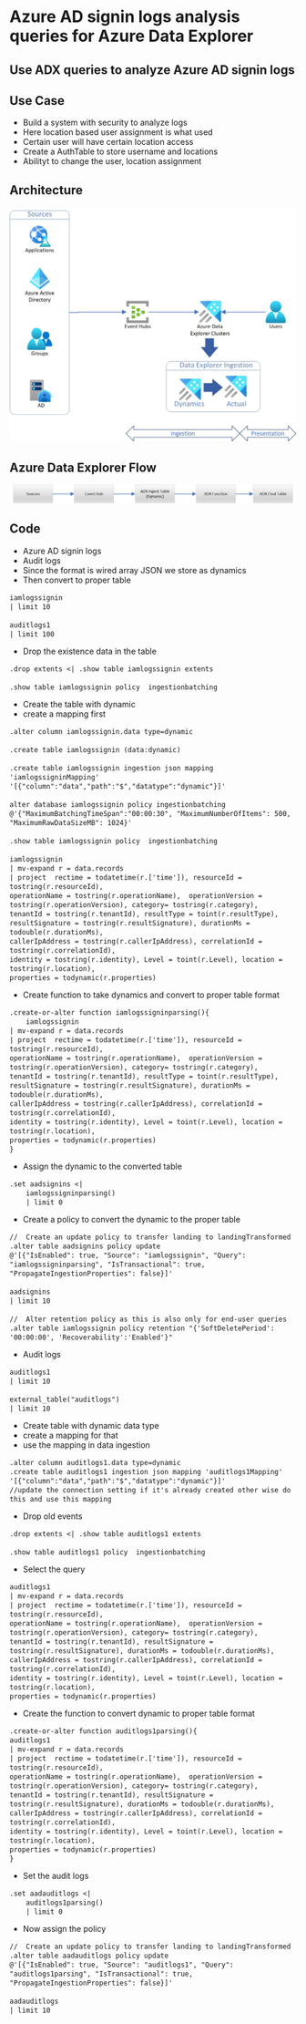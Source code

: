 # Azure AD signin logs analysis queries for Azure Data Explorer

## Use ADX queries to analyze Azure AD signin logs

## Use Case

- Build a system with security to analyze logs
- Here location based user assignment is what used
- Certain user will have certain location access
- Create a AuthTable to store username and locations
- Abilityt to change the user, location assignment

## Architecture

![Architecture](https://github.com/balakreshnan/Samples2022/blob/main/AzureDataExplorer/images/ADXArch.jpg "Architecture")

## Azure Data Explorer Flow

![Architecture](https://github.com/balakreshnan/Samples2022/blob/main/AzureDataExplorer/images/ADXArchprocess.jpg "Architecture")

## Code

- Azure AD signin logs
- Audit logs
- Since the format is wired array JSON we store as dynamics
- Then convert to proper table

```
iamlogssignin
| limit 10

auditlogs1
| limit 100
```

- Drop the existence data in the table

```
.drop extents <| .show table iamlogssignin extents 

.show table iamlogssignin policy  ingestionbatching 
```

- Create the table with dynamic
- create a mapping first

```
.alter column iamlogssignin.data type=dynamic

.create table iamlogssignin (data:dynamic)

.create table iamlogssignin ingestion json mapping 'iamlogssigninMapping' '[{"column":"data","path":"$","datatype":"dynamic"}]'

alter database iamlogssignin policy ingestionbatching @'{"MaximumBatchingTimeSpan":"00:00:30", "MaximumNumberOfItems": 500, "MaximumRawDataSizeMB": 1024}'

.show table iamlogssignin policy  ingestionbatching

iamlogssignin
| mv-expand r = data.records
| project  rectime = todatetime(r.['time']), resourceId = tostring(r.resourceId), 
operationName = tostring(r.operationName),  operationVersion = tostring(r.operationVersion), category= tostring(r.category), 
tenantId = tostring(r.tenantId), resultType = toint(r.resultType), resultSignature = tostring(r.resultSignature), durationMs = todouble(r.durationMs), 
callerIpAddress = tostring(r.callerIpAddress), correlationId = tostring(r.correlationId), 
identity = tostring(r.identity), Level = toint(r.Level), location = tostring(r.location),
properties = todynamic(r.properties)
```

- Create function to take dynamics and convert to proper table format

```
.create-or-alter function iamlogssigninparsing(){
    iamlogssignin
| mv-expand r = data.records
| project  rectime = todatetime(r.['time']), resourceId = tostring(r.resourceId), 
operationName = tostring(r.operationName),  operationVersion = tostring(r.operationVersion), category= tostring(r.category), 
tenantId = tostring(r.tenantId), resultType = toint(r.resultType), resultSignature = tostring(r.resultSignature), durationMs = todouble(r.durationMs), 
callerIpAddress = tostring(r.callerIpAddress), correlationId = tostring(r.correlationId), 
identity = tostring(r.identity), Level = toint(r.Level), location = tostring(r.location),
properties = todynamic(r.properties)
}
```

- Assign the dynamic to the converted table

```
.set aadsignins <|
    iamlogssigninparsing()
    | limit 0
```

- Create a policy to convert the dynamic to the proper table

```
//  Create an update policy to transfer landing to landingTransformed
.alter table aadsignins policy update
@'[{"IsEnabled": true, "Source": "iamlogssignin", "Query": "iamlogssigninparsing", "IsTransactional": true, "PropagateIngestionProperties": false}]'

aadsignins
| limit 10

//  Alter retention policy as this is also only for end-user queries
.alter table iamlogssignin policy retention "{'SoftDeletePeriod': '00:00:00', 'Recoverability':'Enabled'}"
```

- Audit logs

```
auditlogs1
| limit 10

external_table("auditlogs")
| limit 10
```

- Create table with dynamic data type
- create a mapping for that
- use the mapping in data ingestion

```
.alter column auditlogs1.data type=dynamic
.create table auditlogs1 ingestion json mapping 'auditlogs1Mapping' '[{"column":"data","path":"$","datatype":"dynamic"}]'
//update the connection setting if it's already created other wise do this and use this mapping
```

- Drop old events

```
.drop extents <| .show table auditlogs1 extents 

.show table auditlogs1 policy  ingestionbatching 
```

- Select the query

```
auditlogs1
| mv-expand r = data.records
| project  rectime = todatetime(r.['time']), resourceId = tostring(r.resourceId), 
operationName = tostring(r.operationName),  operationVersion = tostring(r.operationVersion), category= tostring(r.category), 
tenantId = tostring(r.tenantId), resultSignature = tostring(r.resultSignature), durationMs = todouble(r.durationMs), 
callerIpAddress = tostring(r.callerIpAddress), correlationId = tostring(r.correlationId), 
identity = tostring(r.identity), Level = toint(r.Level), location = tostring(r.location),
properties = todynamic(r.properties)
```

- Create the function to convert dynamic to proper table format

```
.create-or-alter function auditlogs1parsing(){
auditlogs1
| mv-expand r = data.records
| project  rectime = todatetime(r.['time']), resourceId = tostring(r.resourceId), 
operationName = tostring(r.operationName),  operationVersion = tostring(r.operationVersion), category= tostring(r.category), 
tenantId = tostring(r.tenantId), resultSignature = tostring(r.resultSignature), durationMs = todouble(r.durationMs), 
callerIpAddress = tostring(r.callerIpAddress), correlationId = tostring(r.correlationId), 
identity = tostring(r.identity), Level = toint(r.Level), location = tostring(r.location),
properties = todynamic(r.properties)
}
```

- Set the audit logs

```
.set aadauditlogs <|
    auditlogs1parsing()
    | limit 0
```

- Now assign the policy

```
//  Create an update policy to transfer landing to landingTransformed
.alter table aadauditlogs policy update
@'[{"IsEnabled": true, "Source": "auditlogs1", "Query": "auditlogs1parsing", "IsTransactional": true, "PropagateIngestionProperties": false}]'

aadauditlogs
| limit 10

```